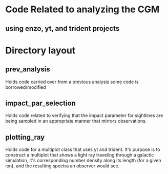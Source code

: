 # Code Related to analyzing the CGM
## using enzo, yt, and trident projects

# Directory layout
## prev_analysis
Holds code carried over from a previous analysis
some code is borrowed/modified

## impact_par_selection 
Holds code related to verifying that the impact parameter for sightlines are being sampled in an appropriate manner that mirrors observations.

## plotting_ray
Holds code for a multiplot class that uses yt and trident. It's purpose is to construct a multiplot that shows a light ray traveling through a galactic simulation, it's corresponding number density along its length (for a given ion), and the resulting spectra an observer would see.
